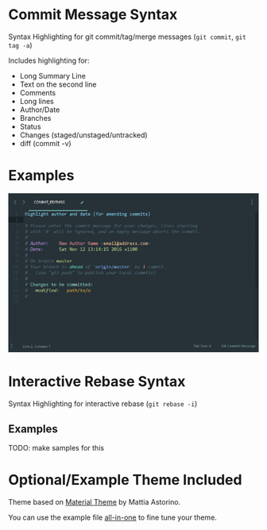 # Commit Message Syntax

Syntax Highlighting for git commit/tag/merge messages (`git commit`, `git tag -a`)

Includes highlighting for:
 - Long Summary Line
 - Text on the second line
 - Comments
 - Long lines
 - Author/Date
 - Branches
 - Status
 - Changes (staged/unstaged/untracked)
 - diff (commit -v)

# Examples

![Examples](screenshots/examples.gif)

# Interactive Rebase Syntax

Syntax Highlighting for interactive rebase (`git rebase -i`)

## Examples

TODO: make samples for this

# Optional/Example Theme Included

Theme based on [Material Theme](https://github.com/equinusocio/material-theme) by Mattia Astorino.

You can use the example file [all-in-one](examples/COMMIT_EDITMSG/all-in-one.COMMIT_EDITMSG) to fine tune your theme.
